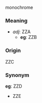 monochrome
### Meaning
+ _adj_: ZZA
    + __eg__: ZZB

### Origin

ZZC

### Synonym

__eg__: ZZD

+ ZZE


